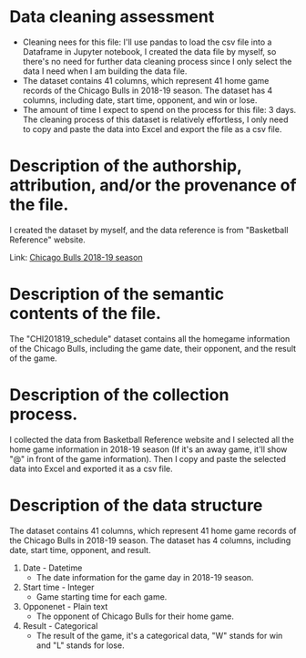
# Data cleaning assessment
- Cleaning nees for this file: I'll use pandas to load the csv file into a Dataframe in Jupyter notebook, I created the data file by myself, so there's no need for further data cleaning process since I only select the data I need when I am building the data file.
- The dataset contains 41 columns, which represent 41 home game records of the Chicago Bulls in 2018-19 season. The dataset has 4 columns, including date, start time, opponent, and win or lose.
- The amount of time I expect to spend on the process for this file: 3 days. The cleaning process of this dataset is relatively effortless, I only need to copy and paste the data into Excel and export the file as a csv file.


# Description of the authorship, attribution, and/or the provenance of the file.  

I created the dataset by myself, and the data reference is from "Basketball Reference" website.

Link: [Chicago Bulls 2018-19 season](https://www.basketball-reference.com/teams/CHI/2019_games.html)

# Description of the semantic contents of the file.

The "CHI201819_schedule" dataset contains all the homegame information of the Chicago Bulls, including the game date, their opponent, and the result of the game. 

# Description of the collection process.

I collected the data from Basketball Reference website and I selected all the home game information in 2018-19 season (If it's an away game, it'll show "@" in front of the game information). Then I copy and paste the selected data into Excel and exported it as a csv file.


# Description of the data structure

The dataset contains 41 columns, which represent 41 home game records of the Chicago Bulls in 2018-19 season. The dataset has 4 columns, including date, start time, opponent, and result.

1. Date - Datetime
	* The date information for the game day in 2018-19 season.
2. Start time - Integer
	* Game starting time for each game.
3. Opponenet - Plain text
	* The opponent of Chicago Bulls for their home game.
4. Result - Categorical
	* The result of the game, it's a categorical data, "W" stands for win and "L" stands for lose.
